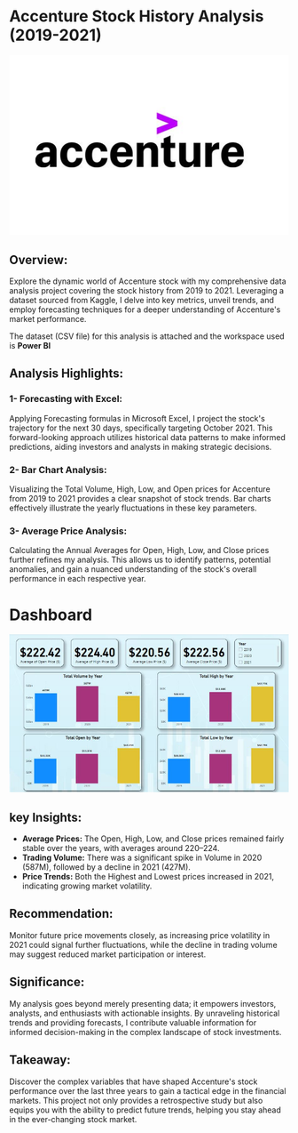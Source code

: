 # Accenture Stock History Analysis (2019-2021)

![](intro.JPG)

## Overview:
Explore the dynamic world of Accenture stock with my comprehensive data analysis project covering the stock history from 2019 to 2021. Leveraging a dataset sourced from Kaggle, I delve into key metrics, unveil trends, and employ forecasting techniques for a deeper understanding of Accenture's market performance. <br>

The dataset (CSV file) for this analysis is attached and the workspace used is **Power BI** 

## Analysis Highlights:

### 1- Forecasting with Excel:
Applying Forecasting formulas in Microsoft Excel, I project the stock's trajectory for the next 30 days, specifically targeting October 2021. This forward-looking approach utilizes historical data patterns to make informed predictions, aiding investors and analysts in making strategic decisions.

### 2- Bar Chart Analysis: 
Visualizing the Total Volume, High, Low, and Open prices for Accenture from 2019 to 2021 provides a clear snapshot of stock trends. Bar charts effectively illustrate the yearly fluctuations in these key parameters.

### 3- Average Price Analysis:
Calculating the Annual Averages for Open, High, Low, and Close prices further refines my analysis. This allows us to identify patterns, potential anomalies, and gain a nuanced understanding of the stock's overall performance in each respective year.

# Dashboard

![](Accenture.JPG)

## key Insights:
- **Average Prices:** The Open, High, Low, and Close prices remained fairly stable over the years, with averages around $220–$224.
- **Trading Volume:** There was a significant spike in Volume in 2020 (587M), followed by a decline in 2021 (427M).
- **Price Trends:** Both the Highest and Lowest prices increased in 2021, indicating growing market volatility.

## Recommendation:
Monitor future price movements closely, as increasing price volatility in 2021 could signal further fluctuations, while the decline in trading volume may suggest reduced market participation or interest.

## Significance:
My analysis goes beyond merely presenting data; it empowers investors, analysts, and enthusiasts with actionable insights. By unraveling historical trends and providing forecasts, I contribute valuable information for informed decision-making in the complex landscape of stock investments.

## Takeaway:
Discover the complex variables that have shaped Accenture's stock performance over the last three years to gain a tactical edge in the financial markets. This project not only provides a retrospective study but also equips you with the ability to predict future trends, helping you stay ahead in the ever-changing stock market.


